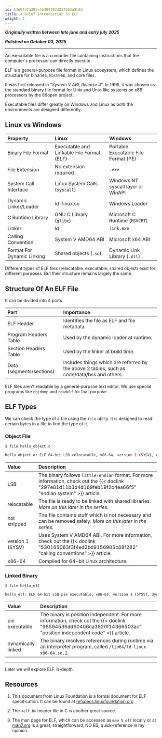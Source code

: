 ```yaml
---
id: 13e94d7a205c4b309f82d234663a8b8d
title: A Brief Introduction To ELF
weight: 2
---
```


***Originally written between late june and early july 2025***

***Polished on October 03, 2025***

---

An executable file is a computer file containing instructions that the computer's processor can directly execute.

ELF is a general-purpose file format in Linux ecosystem, which defines the structure for binaries, libraries, and core files.

It was first released in "_System V ABI, Release 4_". In 1999, it was chosen as the standard binary file format for Unix and Unix-like systems on x86 processors by the 86open project.

Executable files differ greatly on Windows and Linux as both the environments are designed differently.

## Linux vs Windows

| Property | Linux | Windows |
| :------- | :---- | :------ |
| Binary File Format    | Executable and Linkable File Format (ELF) | Portable Executable File Format (PE) |
| File Extension        | No extension required          | `.exe`                             |
| System Call Interface | Linux System Calls (`syscall`) | Windows NT syscall layer or WinAPI |
| Dynamic Linker/Loader | ld-linux.so                    | Windows Loader                     |
| C Runtime Library     | GNU C Library (`glibc`)        | Microsoft C Runtime (`MSVCRT`)     |
| Linker                | ld                             | `link.exe`                         |
| Calling Convention    | System V AMD64 ABI             | Microsoft x64 ABI                  |
| Format For Dynamic Linking | Shared objects (`.so`)    | Dynamic Link Library (`.dll`)      |

Different types of ELF files (relocatable, executable, shared object) exist for different purposes. But their structure remains largely the same.

## Structure Of An ELF File

It can be divided into 4 parts.

| Part | Importance |
| :--- | :--- |
| ELF Header | Identifies the file as ELF and file metadata. |
| Program Headers Table | Used by the dynamic loader at runtime. |
| Section Headers Table | Used by the linker at build time. |
| Data (segments/sections) | Includes things which are referred by the above 2 tables, such as code/data/bss and others. |

ELF files aren't readable by a general-purpsoe text editor. We use special programs like `objdump` and `readelf` for that purpose.

## ELF Types

We can check the type of a file using the `file` utility. It is designed to read certain bytes in a file to find the type of it.

### Object File

```bash
$ file hello_object.o

hello_object.o: ELF 64-bit LSB relocatable, x86-64, version 1 (SYSV), not stripped
```

| Value | Description |
| :---- | :---------- |
| LSB   | The binary follows `little-endian` format. For more information, check out the {{< doclink "297e81d11b3d4d169feb19f2c4ea66f5" "endian system" >}} article. |
| relocatable | The file is ready to be linked with shared libraries. *More on this later in the series.* |
| not stripped | The file contains stuff which is not necessary and can be removed safely. *More on this later in the series.* |
| version 1 (SYSV) | Uses System V AMD64 ABI. For more information, check out the {{< doclink "530165083f3f4ed2bd9156905c68f282" "calling conventions" >}} article. |
| x86-64 | Compiled for 64-bit Linux architecture. |

### Linked Binary

```bash
$ file hello_elf

hello_elf: ELF 64-bit LSB pie executable, x86-64, version 1 (SYSV), dynamically linked, interpreter /lib64/ld-linux-x86-64.so.2, for GNU/Linux 3.2.0, not stripped
```

| Value | Description |
| :---- | :---------- |
| pie executable | The binary is position independent. For more information, check out the {{< doclink "98594536dd60406ca3820f14366503ac" "position independent code" >}} article.
| dynamically linked | The binary resolves references during runtime via an interpreter program, called `/lib64/ld-linux-x86-64.so.2`. |

***

Later we will explore ELF in-depth.

## Resources

1. This document from Linux Foundation is a formal document for ELF specification. It can be found at [refspecs.linuxfoundation.org](https://refspecs.linuxfoundation.org/elf/elf.pdf?utm_source=chatgpt.com)

2. The `<elf.h>` header file in C is another great source.

3. The man page for ELF, which can be accessed as `man 5 elf` locally or at [man7.org](https://man7.org/linux/man-pages/man5/elf.5.html?utm_source=chatgpt.com) is a great, straightforward, NO BS, quick-reference in my opinion.